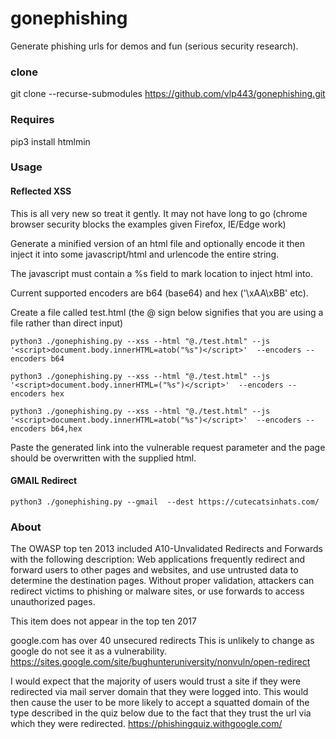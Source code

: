 # gonephishing


Generate phishing urls for demos and fun (serious security research).

### clone

git clone --recurse-submodules https://github.com/vlp443/gonephishing.git

### Requires

pip3 install htmlmin

### Usage

#### Reflected XSS
This is all very new so treat it gently. It may not have long to go (chrome browser security blocks the examples given Firefox, IE/Edge work)

 Generate a minified version of an html file and optionally encode it then inject it into some javascript/html and urlencode the entire string.  
 
 The javascript must contain a %s field to mark location to inject html into.  
 
 Current supported encoders are b64 (base64) and hex ('\xAA\xBB' etc).


Create a file called test.html (the @ sign below signifies that you are using a file rather than direct input)
~~~
python3 ./gonephishing.py --xss --html "@./test.html" --js '<script>document.body.innerHTML=atob("%s")</script>'  --encoders --encoders b64

python3 ./gonephishing.py --xss --html "@./test.html" --js '<script>document.body.innerHTML=("%s")</script>'  --encoders --encoders hex

python3 ./gonephishing.py --xss --html "@./test.html" --js '<script>document.body.innerHTML=atob("%s")</script>'  --encoders --encoders b64,hex 
~~~
Paste the generated link into the vulnerable request parameter and the page should be overwritten with the supplied html.


#### GMAIL Redirect

~~~
python3 ./gonephishing.py --gmail  --dest https://cutecatsinhats.com/ 
~~~


### About
The OWASP top ten 2013 included A10-Unvalidated Redirects and Forwards with the following description:
Web applications frequently redirect and forward users to other pages and websites, and use untrusted data to determine the destination pages. Without proper validation, attackers can redirect victims to phishing or malware sites, or use forwards to access unauthorized pages. 

This item does not appear in the top ten 2017

google.com has over 40 unsecured redirects  This is unlikely to change as google do not see it as a vulnerability. https://sites.google.com/site/bughunteruniversity/nonvuln/open-redirect


I would expect that the majority of users would trust a site if they were redirected via mail server domain that they were logged into.  This would then cause the user to be more likely to accept a squatted domain of the type described in the quiz below due to the fact that they trust the url via which they were redirected.
 https://phishingquiz.withgoogle.com/



